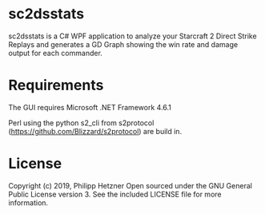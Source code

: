# sc2dsstats

sc2dsstats is a C# WPF application to analyze your Starcraft 2 Direct Strike Replays and generates a GD Graph showing the win rate and damage output for each commander. 

# Requirements
The GUI requires Microsoft .NET Framework 4.6.1

Perl using the python s2_cli from s2protocol (https://github.com/Blizzard/s2protocol) are build in.

# License

Copyright (c) 2019, Philipp Hetzner
Open sourced under the GNU General Public License version 3. See the included LICENSE file for more information.

